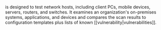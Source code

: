 is designed to test network hosts, including client PCs, mobile devices, servers, routers, and switches. It examines an organization's on-premises systems, applications, and devices and compares the scan results to configuration templates plus lists of known [[vulnerability|vulnerabilities]]. 